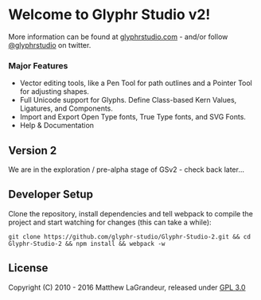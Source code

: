 # Welcome to Glyphr Studio v2!
 More information can be found at [glyphrstudio.com](http://glyphrstudio.com) - and/or
 follow [@glyphrstudio](https://twitter.com/glyphrstudio) on twitter.

### Major Features
- Vector editing tools, like a Pen Tool for path outlines and a Pointer Tool for adjusting shapes.
- Full Unicode support for Glyphs.  Define Class-based Kern Values, Ligatures, and Components.
- Import and Export Open Type fonts, True Type fonts, and SVG Fonts.
- Help & Documentation

## Version 2
We are in the exploration / pre-alpha stage of GSv2 - check back later...

## Developer Setup
Clone the repository, install dependencies and tell webpack to compile the project and start watching for changes (this can take a while):
```
git clone https://github.com/glyphr-studio/Glyphr-Studio-2.git && cd Glyphr-Studio-2 && npm install && webpack -w
```

## License
 Copyright (C) 2010 - 2016 Matthew LaGrandeur, released under
 [GPL 3.0](https://github.com/mattlag/Glyphr-Studio/blob/master/LICENSE-gpl-3.0.txt)
